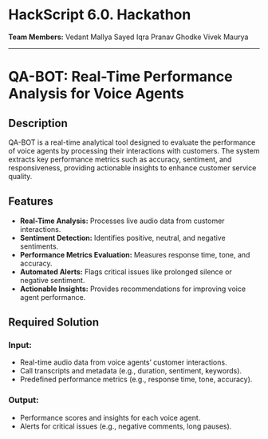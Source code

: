 # **HackScript 6.0. Hackathon** 
**Team Members:** 
Vedant Mallya 
Sayed Iqra 
Pranav Ghodke 
Vivek Maurya 

--------------------------------------------------------------------------------------------------------------------------------------------------------------------------------------------------------------------

# QA-BOT: Real-Time Performance Analysis for Voice Agents

## Description

QA-BOT is a real-time analytical tool designed to evaluate the performance of voice agents by processing their interactions with customers. The system extracts key performance metrics such as accuracy, sentiment, and responsiveness, providing actionable insights to enhance customer service quality.

## Features

- **Real-Time Analysis:** Processes live audio data from customer interactions.
- **Sentiment Detection:** Identifies positive, neutral, and negative sentiments.
- **Performance Metrics Evaluation:** Measures response time, tone, and accuracy.
- **Automated Alerts:** Flags critical issues like prolonged silence or negative sentiment.
- **Actionable Insights:** Provides recommendations for improving voice agent performance.

## Required Solution

### Input:

- Real-time audio data from voice agents’ customer interactions.
- Call transcripts and metadata (e.g., duration, sentiment, keywords).
- Predefined performance metrics (e.g., response time, tone, accuracy).

### Output:

- Performance scores and insights for each voice agent.
- Alerts for critical issues (e.g., negative comments, long pauses).

